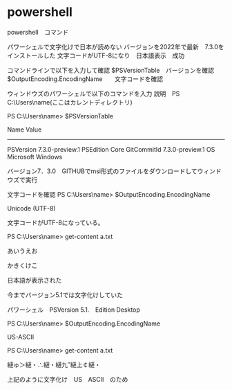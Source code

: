 # powershell
powershell　コマンド

パワーシェルで文字化けで日本が読めない
バージョンを2022年で最新　7.3.0をインストールした
文字コードがUTF-8になり　日本語表示　成功


コマンドラインで以下を入力して確認
$PSVersionTable　バージョンを確認
$OutputEncoding.EncodingName　　文字コードを確認



ウィンドウズのパワーシェルで以下のコマンドを入力
説明　PS C:\Users\name(ここはカレントディレクトリ)

PS C:\Users\name> $PSVersionTable

Name                           Value
----                           -----
PSVersion                      7.3.0-preview.1
PSEdition                      Core
GitCommitId                    7.3.0-preview.1
OS                             Microsoft Windows 

バージョン7．3.0　GITHUBでmsi形式のファイルをダウンロードしてウィンドウズで実行

文字コードを確認
PS C:\Users\name> $OutputEncoding.EncodingName

Unicode (UTF-8)

文字コードがUTF-8になっている。


PS C:\Users\name> get-content a.txt


あいうえお

かきくけこ



日本語が表示された



今までバージョン5.1では文字化けしていた

パワーシェル　PSVersion   5.1.　Edition            Desktop

PS C:\Users\name> $OutputEncoding.EncodingName

US-ASCII

PS C:\Users\name> get-content a.txt

縺ゅ＞縺・∴縺・縺九″縺上￠縺・

上記のように文字化け　US　ASCII　のため
